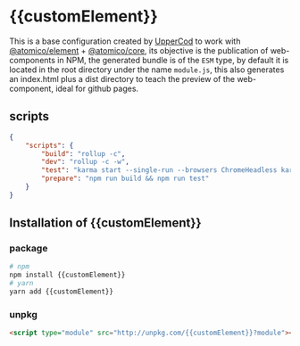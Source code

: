 # {{customElement}}

This is a base configuration created by [UpperCod](https://github.com/uppercod) to work with [@atomico/element](https://github.com/atomicojs/element) + [@atomico/core](https://github.com/atomicojs/core), its objective is the publication of web-components in NPM, the generated bundle is of the `ESM` type, by default it is located in the root directory under the name `module.js`, this also generates an index.html plus a dist directory to teach the preview of the web-component, ideal for github pages.

## scripts

```json
{
    "scripts": {
		"build": "rollup -c",
		"dev": "rollup -c -w",
		"test": "karma start --single-run --browsers ChromeHeadless karma.conf.js",
		"prepare": "npm run build && npm run test"
	}
}
```

## Installation of {{customElement}}

### package

```bash
# npm
npm install {{customElement}}
# yarn
yarn add {{customElement}}
```

### unpkg

```html
<script type="module" src="http://unpkg.com/{{customElement}}?module"></script>
```
